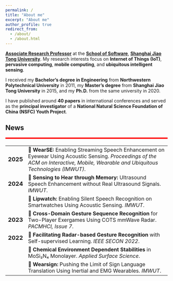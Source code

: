 ```yaml
---
permalink: /
title: "About me"
excerpt: "About me"
author_profile: true
redirect_from: 
  - /about/
  - /about.html
---
```


[**Associate Research Professor**](http://www.se.sjtu.edu.cn/Data/View/575) at the [**School of Software**](http://www.se.sjtu.edu.cn/), [**Shanghai Jiao Tong University**](https://www.sjtu.edu.cn/). My research interests focus on **Internet of Things (IoT)**, **pervasive computing**, **mobile computing**, and **ubiquitous intelligent sensing**.

I received my **Bachelor’s degree in Engineering** from **Northwestern Polytechnical University** in 2011, my **Master’s degree** from **Shanghai Jiao Tong University** in 2015, and my **Ph.D.** from the same university in 2020.

I have published around **40 papers** in international conferences and served as the **principal investigator** of a **National Natural Science Foundation of China (NSFC) Youth Project**.

<h2>News</h2>
<hr style="height:4px; background-color:red; border:none; margin-top:0; margin-bottom:1.5em;" />

<table style="width: 100%; border-collapse: collapse; background-color: transparent; border: none; font-size: 16px;">
  <!-- 2025 -->
  <tr>
    <td style="border: none;"><strong style="font-size: 18px;">2025</strong></td>
    <td style="border: none;">🎉 <strong>WearSE:</strong> Enabling Streaming Speech Enhancement on Eyewear Using Acoustic Sensing. <em>Proceedings of the ACM on Interactive, Mobile, Wearable and Ubiquitous Technologies (IMWUT)</em>.</td>
  </tr>

  <!-- 2024 -->
  <tr>
    <td style="border: none;"><strong style="font-size: 18px;">2024</strong></td>
    <td style="border: none;">🎉 <strong>Sensing to Hear through Memory:</strong> Ultrasound Speech Enhancement without Real Ultrasound Signals. <em>IMWUT</em>.</td>
  </tr>
  <tr>
    <td style="border: none;"></td>
    <td style="border: none;">🎉 <strong>Lipwatch:</strong> Enabling Silent Speech Recognition on Smartwatches Using Acoustic Sensing. <em>IMWUT</em>.</td>
  </tr>

  <!-- 2023 -->
  <tr>
    <td style="border: none;"><strong style="font-size: 18px;">2023</strong></td>
    <td style="border: none;">🎉 <strong>Cross-Domain Gesture Sequence Recognition</strong> for Two-Player Exergames Using COTS mmWave Radar. <em>PACMHCI, Issue 7</em>.</td>
  </tr>

  <!-- 2022 -->
  <tr>
    <td style="border: none;"><strong style="font-size: 18px;">2022</strong></td>
    <td style="border: none;">🎉 <strong>Facilitating Radar-based Gesture Recognition</strong> with Self-supervised Learning. <em>IEEE SECON 2022</em>.</td>
  </tr>
  <tr>
    <td style="border: none;"></td>
    <td style="border: none;">🎉 <strong>Chemical Environment Dependent Stabilities</strong> in MoSi₂N₄ Monolayer. <em>Applied Surface Science</em>.</td>
  </tr>
  <tr>
    <td style="border: none;"></td>
    <td style="border: none;">🎉 <strong>Wearsign:</strong> Pushing the Limit of Sign Language Translation Using Inertial and EMG Wearables. <em>IMWUT</em>.</td>
  </tr>
</table>


